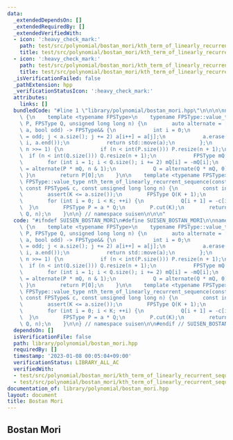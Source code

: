 ```yaml
---
data:
  _extendedDependsOn: []
  _extendedRequiredBy: []
  _extendedVerifiedWith:
  - icon: ':heavy_check_mark:'
    path: test/src/polynomial/bostan_mori/kth_term_of_linearly_recurrent_sequence.test.cpp
    title: test/src/polynomial/bostan_mori/kth_term_of_linearly_recurrent_sequence.test.cpp
  - icon: ':heavy_check_mark:'
    path: test/src/polynomial/bostan_mori/kth_term_of_linearly_recurrent_sequence_2.test.cpp
    title: test/src/polynomial/bostan_mori/kth_term_of_linearly_recurrent_sequence_2.test.cpp
  _isVerificationFailed: false
  _pathExtension: hpp
  _verificationStatusIcon: ':heavy_check_mark:'
  attributes:
    links: []
  bundledCode: "#line 1 \"library/polynomial/bostan_mori.hpp\"\n\n\n\nnamespace suisen\
    \ {\n    template <typename FPSType>\n    typename FPSType::value_type bostan_mori(FPSType\
    \ P, FPSType Q, unsigned long long n) {\n        auto alternate = [](FPSType&&\
    \ a, bool odd) -> FPSType&& {\n            int i = 0;\n            for (int j\
    \ = odd; j < a.size(); j += 2) a[i++] = a[j];\n            a.erase(a.begin() +\
    \ i, a.end());\n            return std::move(a);\n        };\n        for (; n;\
    \ n >>= 1) {\n            if (n < int(P.size())) P.resize(n + 1);\n          \
    \  if (n < int(Q.size())) Q.resize(n + 1);\n            FPSType mQ = Q;\n    \
    \        for (int i = 1; i < Q.size(); i += 2) mQ[i] = -mQ[i];\n            P\
    \ = alternate(P * mQ, n & 1);\n            Q = alternate(Q * mQ, 0);\n       \
    \ }\n        return P[0];\n    }\n\n    template <typename FPSType>\n    typename\
    \ FPSType::value_type nth_term_of_linearly_recurrent_sequence(const FPSType& a,\
    \ const FPSType& c, const unsigned long long n) {\n        const int K = c.size();\n\
    \        assert(K <= a.size());\n        FPSType Q(K + 1);\n        Q[0] = 1;\n\
    \        for (int i = 0; i < K; ++i) {\n            Q[i + 1] = -c[i];\n      \
    \  }\n        FPSType P = a * Q;\n        P.cut(K);\n        return bostan_mori(P,\
    \ Q, n);\n    }\n\n} // namespace suisen\n\n\n"
  code: "#ifndef SUISEN_BOSTAN_MORI\n#define SUISEN_BOSTAN_MORI\n\nnamespace suisen\
    \ {\n    template <typename FPSType>\n    typename FPSType::value_type bostan_mori(FPSType\
    \ P, FPSType Q, unsigned long long n) {\n        auto alternate = [](FPSType&&\
    \ a, bool odd) -> FPSType&& {\n            int i = 0;\n            for (int j\
    \ = odd; j < a.size(); j += 2) a[i++] = a[j];\n            a.erase(a.begin() +\
    \ i, a.end());\n            return std::move(a);\n        };\n        for (; n;\
    \ n >>= 1) {\n            if (n < int(P.size())) P.resize(n + 1);\n          \
    \  if (n < int(Q.size())) Q.resize(n + 1);\n            FPSType mQ = Q;\n    \
    \        for (int i = 1; i < Q.size(); i += 2) mQ[i] = -mQ[i];\n            P\
    \ = alternate(P * mQ, n & 1);\n            Q = alternate(Q * mQ, 0);\n       \
    \ }\n        return P[0];\n    }\n\n    template <typename FPSType>\n    typename\
    \ FPSType::value_type nth_term_of_linearly_recurrent_sequence(const FPSType& a,\
    \ const FPSType& c, const unsigned long long n) {\n        const int K = c.size();\n\
    \        assert(K <= a.size());\n        FPSType Q(K + 1);\n        Q[0] = 1;\n\
    \        for (int i = 0; i < K; ++i) {\n            Q[i + 1] = -c[i];\n      \
    \  }\n        FPSType P = a * Q;\n        P.cut(K);\n        return bostan_mori(P,\
    \ Q, n);\n    }\n\n} // namespace suisen\n\n#endif // SUISEN_BOSTAN_MORI"
  dependsOn: []
  isVerificationFile: false
  path: library/polynomial/bostan_mori.hpp
  requiredBy: []
  timestamp: '2023-01-08 00:05:04+09:00'
  verificationStatus: LIBRARY_ALL_AC
  verifiedWith:
  - test/src/polynomial/bostan_mori/kth_term_of_linearly_recurrent_sequence_2.test.cpp
  - test/src/polynomial/bostan_mori/kth_term_of_linearly_recurrent_sequence.test.cpp
documentation_of: library/polynomial/bostan_mori.hpp
layout: document
title: Bostan Mori
---
```

## Bostan Mori